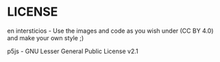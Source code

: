 # LICENSE

en intersticios -
Use the images and code as you wish under (CC BY 4.0) and make your own style ;)

p5js -
GNU Lesser General Public License v2.1